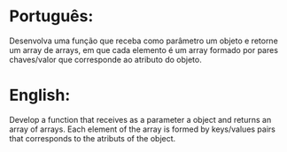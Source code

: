 # Português:

Desenvolva uma função que receba como parâmetro um objeto e retorne um array de arrays, em que cada elemento é um array formado por pares chaves/valor que 
corresponde ao atributo do objeto.

# English: 

Develop a function that receives as a parameter a object and returns an array of arrays. Each element of the array is formed by keys/values pairs that corresponds to the
atributs of the object.

